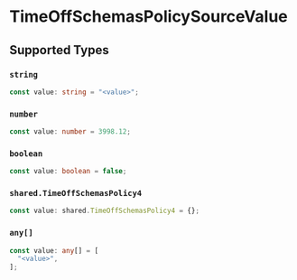 # TimeOffSchemasPolicySourceValue


## Supported Types

### `string`

```typescript
const value: string = "<value>";
```

### `number`

```typescript
const value: number = 3998.12;
```

### `boolean`

```typescript
const value: boolean = false;
```

### `shared.TimeOffSchemasPolicy4`

```typescript
const value: shared.TimeOffSchemasPolicy4 = {};
```

### `any[]`

```typescript
const value: any[] = [
  "<value>",
];
```

